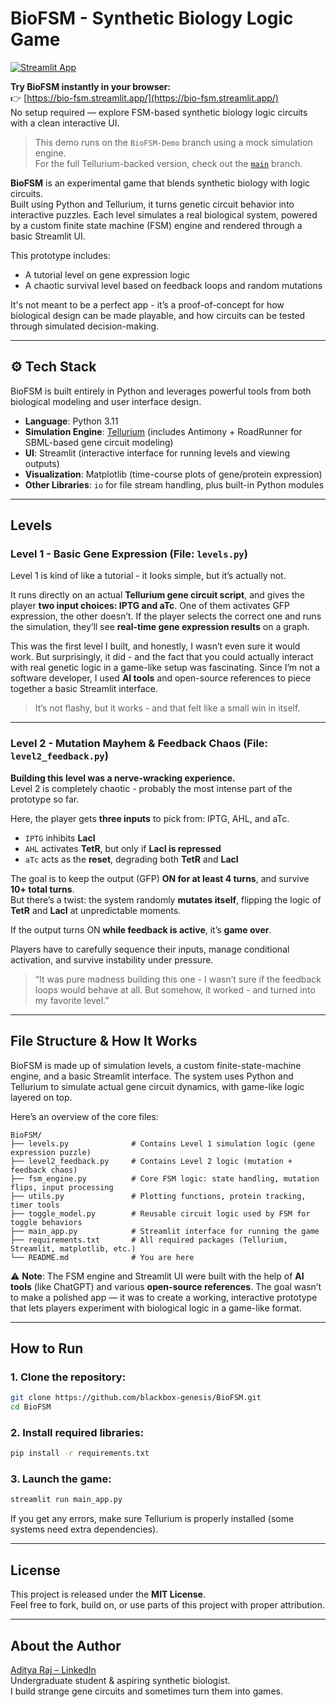 # BioFSM - Synthetic Biology Logic Game

[![Streamlit App](https://img.shields.io/badge/🚀%20Live%20Demo-BioFSM-green?logo=streamlit)](https://bio-fsm.streamlit.app/)

**Try BioFSM instantly in your browser:**  
👉 [https://bio-fsm.streamlit.app/](https://bio-fsm.streamlit.app/)  
No setup required — explore FSM-based synthetic biology logic circuits with a clean interactive UI.

> This demo runs on the `BioFSM-Demo` branch using a mock simulation engine.  
> For the full Tellurium-backed version, check out the [`main`](https://github.com/blackbox-genesis/BioFSM/tree/main) branch.


**BioFSM** is an experimental game that blends synthetic biology with logic circuits.\
Built using Python and Tellurium, it turns genetic circuit behavior into interactive puzzles. Each level simulates a real biological system, powered by a custom finite state machine (FSM) engine and rendered through a basic Streamlit UI.

This prototype includes:

- A tutorial level on gene expression logic
- A chaotic survival level based on feedback loops and random mutations

It's not meant to be a perfect app - it’s a proof-of-concept for how biological design can be made playable, and how circuits can be tested through simulated decision-making.

---

## ⚙️ Tech Stack

BioFSM is built entirely in Python and leverages powerful tools from both biological modeling and user interface design.

- **Language**: Python 3.11
- **Simulation Engine**: [Tellurium](http://tellurium.analogmachine.org/) (includes Antimony + RoadRunner for SBML-based gene circuit modeling)
- **UI**: Streamlit (interactive interface for running levels and viewing outputs)
- **Visualization**: Matplotlib (time-course plots of gene/protein expression)
- **Other Libraries**: `io` for file stream handling, plus built-in Python modules

---

##  Levels

###  Level 1 - Basic Gene Expression (File: `levels.py`)

Level 1 is kind of like a tutorial - it looks simple, but it’s actually not.

It runs directly on an actual **Tellurium gene circuit script**, and gives the player **two input choices: IPTG and aTc**. One of them activates GFP expression, the other doesn’t. If the player selects the correct one and runs the simulation, they’ll see **real-time gene expression results** on a graph.

This was the first level I built, and honestly, I wasn’t even sure it would work. But surprisingly, it did - and the fact that you could actually interact with real genetic logic in a game-like setup was fascinating. Since I’m not a software developer, I used **AI tools** and open-source references to piece together a basic Streamlit interface.

> It’s not flashy, but it works - and that felt like a small win in itself.

---

###  Level 2 - Mutation Mayhem & Feedback Chaos (File: `level2_feedback.py`)

**Building this level was a nerve-wracking experience.**\
Level 2 is completely chaotic - probably the most intense part of the prototype so far.

Here, the player gets **three inputs** to pick from: IPTG, AHL, and aTc.

- `IPTG` inhibits **LacI**
- `AHL` activates **TetR**, but only if **LacI is repressed**
- `aTc` acts as the **reset**, degrading both **TetR** and **LacI**

The goal is to keep the output (GFP) **ON for at least 4 turns**, and survive **10+ total turns**.\
But there’s a twist: the system randomly **mutates itself**, flipping the logic of **TetR** and **LacI** at unpredictable moments.

If the output turns ON **while feedback is active**, it’s **game over**.

Players have to carefully sequence their inputs, manage conditional activation, and survive instability under pressure.

> “It was pure madness building this one - I wasn’t sure if the feedback loops would behave at all. But somehow, it worked - and turned into my favorite level.”

---

##  File Structure & How It Works

BioFSM is made up of simulation levels, a custom finite-state-machine engine, and a basic Streamlit interface. The system uses Python and Tellurium to simulate actual gene circuit dynamics, with game-like logic layered on top.

Here’s an overview of the core files:

```
BioFSM/
├── levels.py              # Contains Level 1 simulation logic (gene expression puzzle)
├── level2_feedback.py     # Contains Level 2 logic (mutation + feedback chaos)
├── fsm_engine.py          # Core FSM logic: state handling, mutation flips, input processing
├── utils.py               # Plotting functions, protein tracking, timer tools
├── toggle_model.py        # Reusable circuit logic used by FSM for toggle behaviors
├── main_app.py            # Streamlit interface for running the game
├── requirements.txt       # All required packages (Tellurium, Streamlit, matplotlib, etc.)
└── README.md              # You are here
```

⚠️ **Note**: The FSM engine and Streamlit UI were built with the help of **AI tools** (like ChatGPT) and various **open-source references**. The goal wasn’t to make a polished app — it was to create a working, interactive prototype that lets players experiment with biological logic in a game-like format.

---

##  How to Run

### 1. Clone the repository:

```bash
git clone https://github.com/blackbox-genesis/BioFSM.git
cd BioFSM
```

### 2. Install required libraries:

```bash
pip install -r requirements.txt
```

### 3. Launch the game:

```bash
streamlit run main_app.py
```

If you get any errors, make sure Tellurium is properly installed (some systems need extra dependencies).

---

##  License

This project is released under the **MIT License**.\
Feel free to fork, build on, or use parts of this project with proper attribution.

---

##  About the Author

[Aditya Raj – LinkedIn](https://www.linkedin.com/in/aditya-synbio/)\
Undergraduate student & aspiring synthetic biologist.\
I build strange gene circuits and sometimes turn them into games.

